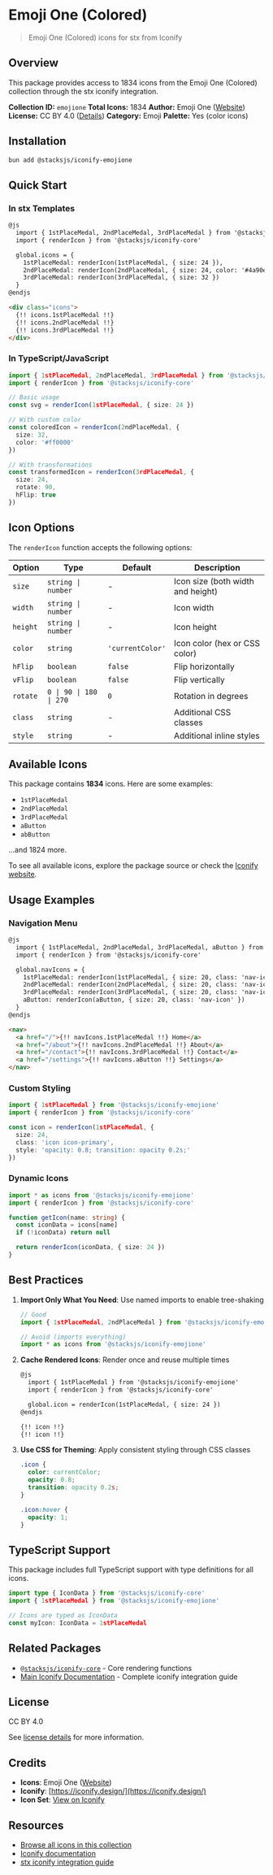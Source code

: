 # Emoji One (Colored)

> Emoji One (Colored) icons for stx from Iconify

## Overview

This package provides access to 1834 icons from the Emoji One (Colored) collection through the stx iconify integration.

**Collection ID:** `emojione`
**Total Icons:** 1834
**Author:** Emoji One ([Website](https://github.com/EmojiTwo/emojitwo))
**License:** CC BY 4.0 ([Details](https://creativecommons.org/licenses/by/4.0/))
**Category:** Emoji
**Palette:** Yes (color icons)

## Installation

```bash
bun add @stacksjs/iconify-emojione
```

## Quick Start

### In stx Templates

```html
@js
  import { 1stPlaceMedal, 2ndPlaceMedal, 3rdPlaceMedal } from '@stacksjs/iconify-emojione'
  import { renderIcon } from '@stacksjs/iconify-core'

  global.icons = {
    1stPlaceMedal: renderIcon(1stPlaceMedal, { size: 24 }),
    2ndPlaceMedal: renderIcon(2ndPlaceMedal, { size: 24, color: '#4a90e2' }),
    3rdPlaceMedal: renderIcon(3rdPlaceMedal, { size: 32 })
  }
@endjs

<div class="icons">
  {!! icons.1stPlaceMedal !!}
  {!! icons.2ndPlaceMedal !!}
  {!! icons.3rdPlaceMedal !!}
</div>
```

### In TypeScript/JavaScript

```typescript
import { 1stPlaceMedal, 2ndPlaceMedal, 3rdPlaceMedal } from '@stacksjs/iconify-emojione'
import { renderIcon } from '@stacksjs/iconify-core'

// Basic usage
const svg = renderIcon(1stPlaceMedal, { size: 24 })

// With custom color
const coloredIcon = renderIcon(2ndPlaceMedal, {
  size: 32,
  color: '#ff0000'
})

// With transformations
const transformedIcon = renderIcon(3rdPlaceMedal, {
  size: 24,
  rotate: 90,
  hFlip: true
})
```

## Icon Options

The `renderIcon` function accepts the following options:

| Option | Type | Default | Description |
|--------|------|---------|-------------|
| `size` | `string \| number` | - | Icon size (both width and height) |
| `width` | `string \| number` | - | Icon width |
| `height` | `string \| number` | - | Icon height |
| `color` | `string` | `'currentColor'` | Icon color (hex or CSS color) |
| `hFlip` | `boolean` | `false` | Flip horizontally |
| `vFlip` | `boolean` | `false` | Flip vertically |
| `rotate` | `0 \| 90 \| 180 \| 270` | `0` | Rotation in degrees |
| `class` | `string` | - | Additional CSS classes |
| `style` | `string` | - | Additional inline styles |

## Available Icons

This package contains **1834** icons. Here are some examples:

- `1stPlaceMedal`
- `2ndPlaceMedal`
- `3rdPlaceMedal`
- `aButton`
- `abButton`

...and 1824 more.

To see all available icons, explore the package source or check the [Iconify website](https://icon-sets.iconify.design/emojione/).

## Usage Examples

### Navigation Menu

```html
@js
  import { 1stPlaceMedal, 2ndPlaceMedal, 3rdPlaceMedal, aButton } from '@stacksjs/iconify-emojione'
  import { renderIcon } from '@stacksjs/iconify-core'

  global.navIcons = {
    1stPlaceMedal: renderIcon(1stPlaceMedal, { size: 20, class: 'nav-icon' }),
    2ndPlaceMedal: renderIcon(2ndPlaceMedal, { size: 20, class: 'nav-icon' }),
    3rdPlaceMedal: renderIcon(3rdPlaceMedal, { size: 20, class: 'nav-icon' }),
    aButton: renderIcon(aButton, { size: 20, class: 'nav-icon' })
  }
@endjs

<nav>
  <a href="/">{!! navIcons.1stPlaceMedal !!} Home</a>
  <a href="/about">{!! navIcons.2ndPlaceMedal !!} About</a>
  <a href="/contact">{!! navIcons.3rdPlaceMedal !!} Contact</a>
  <a href="/settings">{!! navIcons.aButton !!} Settings</a>
</nav>
```

### Custom Styling

```typescript
import { 1stPlaceMedal } from '@stacksjs/iconify-emojione'
import { renderIcon } from '@stacksjs/iconify-core'

const icon = renderIcon(1stPlaceMedal, {
  size: 24,
  class: 'icon icon-primary',
  style: 'opacity: 0.8; transition: opacity 0.2s;'
})
```

### Dynamic Icons

```typescript
import * as icons from '@stacksjs/iconify-emojione'
import { renderIcon } from '@stacksjs/iconify-core'

function getIcon(name: string) {
  const iconData = icons[name]
  if (!iconData) return null

  return renderIcon(iconData, { size: 24 })
}
```

## Best Practices

1. **Import Only What You Need**: Use named imports to enable tree-shaking
   ```typescript
   // Good
   import { 1stPlaceMedal, 2ndPlaceMedal } from '@stacksjs/iconify-emojione'

   // Avoid (imports everything)
   import * as icons from '@stacksjs/iconify-emojione'
   ```

2. **Cache Rendered Icons**: Render once and reuse multiple times
   ```html
   @js
     import { 1stPlaceMedal } from '@stacksjs/iconify-emojione'
     import { renderIcon } from '@stacksjs/iconify-core'

     global.icon = renderIcon(1stPlaceMedal, { size: 24 })
   @endjs

   {!! icon !!}
   {!! icon !!}
   ```

3. **Use CSS for Theming**: Apply consistent styling through CSS classes
   ```css
   .icon {
     color: currentColor;
     opacity: 0.8;
     transition: opacity 0.2s;
   }

   .icon:hover {
     opacity: 1;
   }
   ```

## TypeScript Support

This package includes full TypeScript support with type definitions for all icons.

```typescript
import type { IconData } from '@stacksjs/iconify-core'
import { 1stPlaceMedal } from '@stacksjs/iconify-emojione'

// Icons are typed as IconData
const myIcon: IconData = 1stPlaceMedal
```

## Related Packages

- [`@stacksjs/iconify-core`](../iconify-core) - Core rendering functions
- [Main Iconify Documentation](../../docs/iconify.md) - Complete iconify integration guide

## License

CC BY 4.0

See [license details](https://creativecommons.org/licenses/by/4.0/) for more information.

## Credits

- **Icons**: Emoji One ([Website](https://github.com/EmojiTwo/emojitwo))
- **Iconify**: [https://iconify.design/](https://iconify.design/)
- **Icon Set**: [View on Iconify](https://icon-sets.iconify.design/emojione/)

## Resources

- [Browse all icons in this collection](https://icon-sets.iconify.design/emojione/)
- [Iconify documentation](https://iconify.design/docs/)
- [stx iconify integration guide](../../docs/iconify.md)
